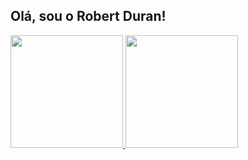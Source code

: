 ## Olá, sou o Robert Duran!

<!--
- 🔭 I’m currently working on ...
- 🌱 I’m currently learning ...
- 👯 I’m looking to collaborate on ...
- 🤔 I’m looking for help with ...
- 💬 Ask me about ...
- 😄 Pronouns: ...
- ⚡ Fun fact: ...
-->

<div>
  <a href="https://github.com/R10Duran">
  <img height="180em" src="https://github-readme-stats.vercel.app/api?username=R10Duran&show_icons=true&theme=radical&include_all_commits=true&count_private=true"/>
  <img height="180em" widht="52" src="https://github-readme-stats.vercel.app/api/top-langs/?username=R10Duran&layout=compact&langs_count=16&theme=radical"/> 
</div>

